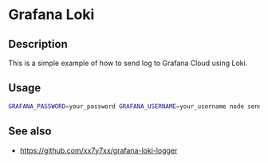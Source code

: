 # Grafana Loki

## Description

This is a simple example of how to send log to Grafana Cloud using Loki.

## Usage

```sh
GRAFANA_PASSWORD=your_password GRAFANA_USERNAME=your_username node send_log.js
```

## See also

- https://github.com/xx7y7xx/grafana-loki-logger
